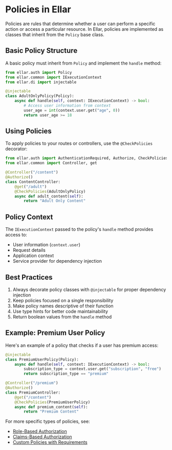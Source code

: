 # **Policies in Ellar**

Policies are rules that determine whether a user can perform a specific action or access a particular resource. In Ellar, policies are implemented as classes that inherit from the `Policy` base class.

## **Basic Policy Structure**

A basic policy must inherit from `Policy` and implement the `handle` method:

```python
from ellar.auth import Policy
from ellar.common import IExecutionContext
from ellar.di import injectable

@injectable
class AdultOnlyPolicy(Policy):
    async def handle(self, context: IExecutionContext) -> bool:
        # Access user information from context
        user_age = int(context.user.get("age", 0))
        return user_age >= 18
```

## **Using Policies**

To apply policies to your routes or controllers, use the `@CheckPolicies` decorator:

```python
from ellar.auth import AuthenticationRequired, Authorize, CheckPolicies
from ellar.common import Controller, get

@Controller("/content")
@Authorize()
class ContentController:
    @get("/adult")
    @CheckPolicies(AdultOnlyPolicy)
    async def adult_content(self):
        return "Adult Only Content"
```

## **Policy Context**

The `IExecutionContext` passed to the policy's `handle` method provides access to:

- User information (`context.user`)
- Request details
- Application context
- Service provider for dependency injection

## **Best Practices**

1. Always decorate policy classes with `@injectable` for proper dependency injection
2. Keep policies focused on a single responsibility
3. Make policy names descriptive of their function
4. Use type hints for better code maintainability
5. Return boolean values from the `handle` method

## **Example: Premium User Policy**

Here's an example of a policy that checks if a user has premium access:

```python
@injectable
class PremiumUserPolicy(Policy):
    async def handle(self, context: IExecutionContext) -> bool:
        subscription_type = context.user.get("subscription", "free")
        return subscription_type == "premium"

@Controller("/premium")
@Authorize()
class PremiumController:
    @get("/content")
    @CheckPolicies(PremiumUserPolicy)
    async def premium_content(self):
        return "Premium Content"
```

For more specific types of policies, see:
- [Role-Based Authorization](./role-based.md)
- [Claims-Based Authorization](./claims-based.md)
- [Custom Policies with Requirements](./custom-policies.md) 
